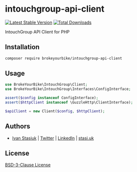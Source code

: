# intouchgroup-api-client

[![Latest Stable Version](https://img.shields.io/github/v/release/brokeyourbike/intouchgroup-api-client-php)](https://github.com/brokeyourbike/intouchgroup-api-client-php/releases)
[![Total Downloads](https://poser.pugx.org/brokeyourbike/intouchgroup-api-client/downloads)](https://packagist.org/packages/brokeyourbike/intouchgroup-api-client)

IntouchGroup API Client for PHP

## Installation

```bash
composer require brokeyourbike/intouchgroup-api-client
```

## Usage

```php
use BrokeYourBike\IntouchGroup\Client;
use BrokeYourBike\IntouchGroup\Interfaces\ConfigInterface;

assert($config instanceof ConfigInterface);
assert($httpClient instanceof \GuzzleHttp\ClientInterface);

$apiClient = new Client($config, $httpClient);
```

## Authors
- [Ivan Stasiuk](https://github.com/brokeyourbike) | [Twitter](https://twitter.com/brokeyourbike) | [LinkedIn](https://www.linkedin.com/in/brokeyourbike) | [stasi.uk](https://stasi.uk)

## License
[BSD-3-Clause License](https://github.com/brokeyourbike/intouchgroup-api-client-php/blob/main/LICENSE)
